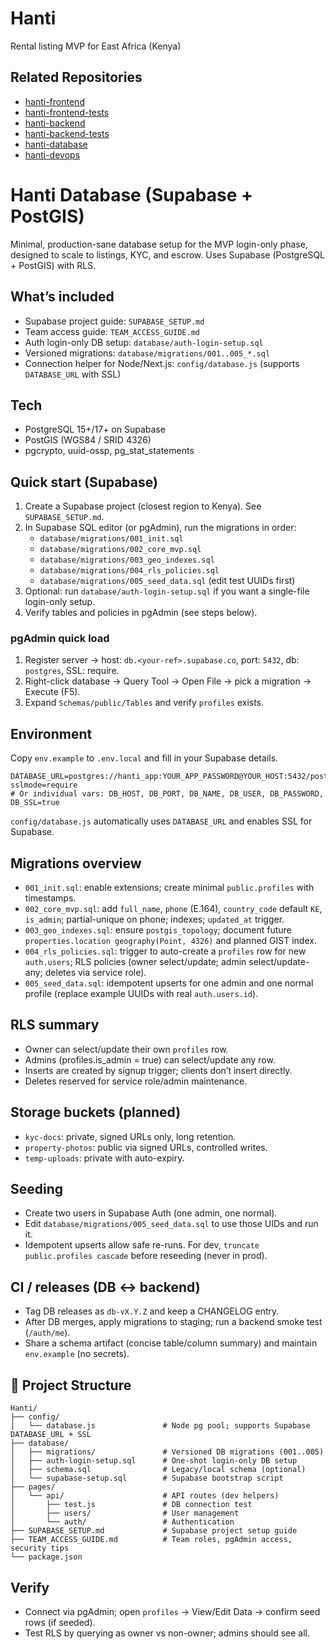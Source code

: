# Hanti
Rental listing MVP for East Africa (Kenya)

## Related Repositories
- [hanti-frontend](https://github.com/apello/hanti-frontend)
- [hanti-frontend-tests](https://github.com/apello/hanti-frontend-tests)
- [hanti-backend](https://github.com/apello/hanti-backend)
- [hanti-backend-tests](https://github.com/apello/hanti-backend-tests)
- [hanti-database](https://github.com/apello/hanti-database)
- [hanti-devops](https://github.com/apello/hanti-devops)

# Hanti Database (Supabase + PostGIS)

Minimal, production-sane database setup for the MVP login-only phase, designed to scale to listings, KYC, and escrow. Uses Supabase (PostgreSQL + PostGIS) with RLS.

## What’s included
- Supabase project guide: `SUPABASE_SETUP.md`
- Team access guide: `TEAM_ACCESS_GUIDE.md`
- Auth login-only DB setup: `database/auth-login-setup.sql`
- Versioned migrations: `database/migrations/001..005_*.sql`
- Connection helper for Node/Next.js: `config/database.js` (supports `DATABASE_URL` with SSL)

## Tech
- PostgreSQL 15+/17+ on Supabase
- PostGIS (WGS84 / SRID 4326)
- pgcrypto, uuid-ossp, pg_stat_statements

## Quick start (Supabase)
1. Create a Supabase project (closest region to Kenya). See `SUPABASE_SETUP.md`.
2. In Supabase SQL editor (or pgAdmin), run the migrations in order:
   - `database/migrations/001_init.sql`
   - `database/migrations/002_core_mvp.sql`
   - `database/migrations/003_geo_indexes.sql`
   - `database/migrations/004_rls_policies.sql`
   - `database/migrations/005_seed_data.sql` (edit test UUIDs first)
3. Optional: run `database/auth-login-setup.sql` if you want a single-file login-only setup.
4. Verify tables and policies in pgAdmin (see steps below).

### pgAdmin quick load
1) Register server → host: `db.<your-ref>.supabase.co`, port: `5432`, db: `postgres`, SSL: require.
2) Right-click database → Query Tool → Open File → pick a migration → Execute (F5).
3) Expand `Schemas/public/Tables` and verify `profiles` exists.

## Environment
Copy `env.example` to `.env.local` and fill in your Supabase details.

```env
DATABASE_URL=postgres://hanti_app:YOUR_APP_PASSWORD@YOUR_HOST:5432/postgres?sslmode=require
# Or individual vars: DB_HOST, DB_PORT, DB_NAME, DB_USER, DB_PASSWORD, DB_SSL=true
```

`config/database.js` automatically uses `DATABASE_URL` and enables SSL for Supabase.

## Migrations overview
- `001_init.sql`: enable extensions; create minimal `public.profiles` with timestamps.
- `002_core_mvp.sql`: add `full_name`, `phone` (E.164), `country_code` default `KE`, `is_admin`; partial-unique on phone; indexes; `updated_at` trigger.
- `003_geo_indexes.sql`: ensure `postgis_topology`; document future `properties.location geography(Point, 4326)` and planned GIST index.
- `004_rls_policies.sql`: trigger to auto-create a `profiles` row for new `auth.users`; RLS policies (owner select/update; admin select/update-any; deletes via service role).
- `005_seed_data.sql`: idempotent upserts for one admin and one normal profile (replace example UUIDs with real `auth.users.id`).

## RLS summary
- Owner can select/update their own `profiles` row.
- Admins (profiles.is_admin = true) can select/update any row.
- Inserts are created by signup trigger; clients don’t insert directly.
- Deletes reserved for service role/admin maintenance.

## Storage buckets (planned)
- `kyc-docs`: private, signed URLs only, long retention.
- `property-photos`: public via signed URLs, controlled writes.
- `temp-uploads`: private with auto-expiry.

## Seeding
- Create two users in Supabase Auth (one admin, one normal).
- Edit `database/migrations/005_seed_data.sql` to use those UIDs and run it.
- Idempotent upserts allow safe re-runs. For dev, `truncate public.profiles cascade` before reseeding (never in prod).

## CI / releases (DB ↔ backend)
- Tag DB releases as `db-vX.Y.Z` and keep a CHANGELOG entry.
- After DB merges, apply migrations to staging; run a backend smoke test (`/auth/me`).
- Share a schema artifact (concise table/column summary) and maintain `env.example` (no secrets).

## 📁 Project Structure
```
Hanti/
├── config/
│   └── database.js               # Node pg pool; supports Supabase DATABASE_URL + SSL
├── database/
│   ├── migrations/               # Versioned DB migrations (001..005)
│   ├── auth-login-setup.sql      # One-shot login-only DB setup
│   ├── schema.sql                # Legacy/local schema (optional)
│   └── supabase-setup.sql        # Supabase bootstrap script
├── pages/
│   └── api/                      # API routes (dev helpers)
│       ├── test.js               # DB connection test
│       ├── users/                # User management
│       └── auth/                 # Authentication
├── SUPABASE_SETUP.md             # Supabase project setup guide
├── TEAM_ACCESS_GUIDE.md          # Team roles, pgAdmin access, security tips
└── package.json
```

## Verify
- Connect via pgAdmin; open `profiles` → View/Edit Data → confirm seed rows (if seeded).
- Test RLS by querying as owner vs non-owner; admins should see all.
